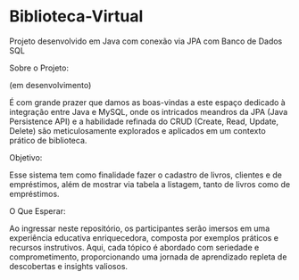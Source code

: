 # Biblioteca-Virtual
Projeto desenvolvido em Java com conexão via JPA com Banco de Dados SQL

Sobre o Projeto:

(em desenvolvimento)

É com grande prazer que damos as boas-vindas a este espaço dedicado à integração entre Java e MySQL, onde os intricados meandros da JPA (Java Persistence API) e a habilidade refinada do CRUD (Create, Read, Update, Delete) são meticulosamente explorados e aplicados em um contexto prático de biblioteca.

Objetivo:

Esse sistema tem como finalidade fazer o cadastro de livros, clientes e de empréstimos, além de mostrar via tabela a listagem, tanto de livros como de empréstimos.

O Que Esperar:

Ao ingressar neste repositório, os participantes serão imersos em uma experiência educativa enriquecedora, composta por exemplos práticos e recursos instrutivos. Aqui, cada tópico é abordado com seriedade e comprometimento, proporcionando uma jornada de aprendizado repleta de descobertas e insights valiosos.
